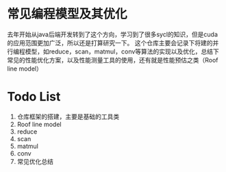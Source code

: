 # 常见编程模型及其优化
去年开始从java后端开发转到了这个方向，学习到了很多sycl的知识，但是cuda的应用范围更加广泛，所以还是打算研究一下。
这个仓库主要会记录下将建的并行编程模型，如reduce，scan，matmul，conv等算法的实现以及优化，总结下常见的性能优化方案，以及性能测量工具的使用，还有就是性能预估之类（Roof line model）



# Todo List
1. 仓库框架的搭建，主要是基础的工具类
2. Roof line model
3. reduce
4. scan
5. matmul
6. conv
7. 常见优化总结

